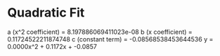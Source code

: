 
# Quadratic Fit

a (x^2 coefficient) = 8.197886069411023e-08
b (x coefficient) = 0.11724522211874748
c (constant term) = -0.08568538453644536
y = 0.0000x^2 + 0.1172x + -0.0857

